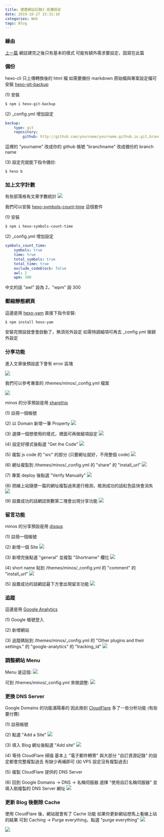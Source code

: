 ```yaml
---
title: 建置網站記錄2-各種設定
date: 2019-10-27 15:31:10
categories: Web
tags: Blog
---
```


### 緣由

[上一篇](/2019/10/建置網站紀錄) 網誌建完之後只有基本的樣式
可能有額外需求要設定，固寫在此篇

### 備份

hexo-cli 只上傳轉換後的 html 檔
如需要備份 markdown 原始檔與專案設定檔可安裝 [hexo-git-backup](https://github.com/coneycode/hexo-git-backup)

(1) 安裝

```bash
$ npm i hexo-git-backup
```

(2) _config.yml 增加設定

```yml
backup:
    type: git
    repository:
        github: http://github.com/yourname/yourname.github.io.git,branchname
```

這裡的 "yourname" 改成你的 github 帳號
"branchname" 改成備份的 branch name

(3) 設定完就能下指令備份:

```bash
$ hexo b
```

### 加上文字計數

有些部落格有文章字數統計
![](./建置網站記錄2-各種設定/word_count.png)

我們可以安裝 [hexo-symbols-count-time](https://github.com/theme-next/hexo-symbols-count-time) 這個套件

(1) 安裝

```bash
$ npm i hexo-symbols-count-time
```

(2) _config.yml 增加設定

```yml
symbols_count_time:
    symbols: true
    time: true
    total_symbols: true
    total_time: true
    exclude_codeblock: false
    awl: 2
    wpm: 300
```

中文的話 "awl" 設為 2，"wpm" 設 300

### 壓縮靜態網頁

這邊是用 [hexo-yam](https://github.com/curbengh/hexo-yam)
直接下指令安裝:

```bash
$ npm install hexo-yam
```

安裝完預設就會會啟動了，無須另外設定
如需特調細項可再去 _config.yml 做額外設定

### 分享功能

進入文章後預設底下會有 error 區塊

![](./建置網站記錄2-各種設定/default_config_error.png)

我們可以參考專案的 /themes/minos/_config.yml 檔案

![](./建置網站記錄2-各種設定/minos_config.png)

minos 的分享預設是用 [sharethis](https://sharethis.com/)

(1) 註冊一個帳號

(2) 以 Domain 新增一筆 Property
![](./建置網站記錄2-各種設定/sharethis1.png)

(3) 選擇一個想使用的樣式，裡面可再做細項設定
![](./建置網站記錄2-各種設定/sharethis2.png)

(4) 設定好樣式後點選 "Get the Code"
![](./建置網站記錄2-各種設定/sharethis3.png)

(5) 複製 js code 的 "src" 的部分 (只要網址就好，不用整個 code)
![](./建置網站記錄2-各種設定/sharethis4.png)

(6) 網址複製到 /themes/minos/_config.yml 的 "share" 的 "install_url"
![](./建置網站記錄2-各種設定/sharethis5.png)

(7) 專案 deploy 後點選 "Verify Manually"
![](./建置網站記錄2-各種設定/sharethis6.png)

(8) 把線上站隨便一篇的網址複製過來進行檢測，檢測成功的話紅色區快會消失
![](./建置網站記錄2-各種設定/sharethis7.png)

(9) 設置成功的話網誌倒數第二塊會出現分享功能
![](./建置網站記錄2-各種設定/sharethis8.png)

### 留言功能

minos 的分享預設是用 [disqus](https://disqus.com/)

(1) 註冊一個帳號

(2) 新增一個 Site
![](./建置網站記錄2-各種設定/disqus1.png)

(3) 新增完後點選 "general" 並複製 "Shortname" 欄位
![](./建置網站記錄2-各種設定/disqus2.png)

(4) short name 貼到 /themes/minos/_config.yml 的 "comment" 的 "install_url"
![](./建置網站記錄2-各種設定/disqus3.png)

(5) 設置成功的話網誌最下方會出現留言功能
![](./建置網站記錄2-各種設定/disqus4.png)

### 追蹤

這邊是用 [Google Analytics](https://analytics.google.com/analytics/web/)

(1) Google 帳號登入

(2) 新增網站

(3) 追蹤碼貼到 /themes/minos/_config.yml 的 "Other plugins and their settings." 的 "google-analytics" 的  "tracking_id"
![](./建置網站記錄2-各種設定/google_analytics.png)

### 調整網站 Menu

Menu 是這個:
![](./建置網站記錄2-各種設定/menu1.png)

可到 /themes/minos/_config.yml 來做調整:
![](./建置網站記錄2-各種設定/menu2.png)

### 更換 DNS Server

Google Domains 的功能滿陽春的
因此換到 [CloudFlare](https://www.cloudflare.com/) 多了一些分析功能 (有些要付費)

(1) 註冊帳號

(2) 點選 "Add a Site"
![](./建置網站記錄2-各種設定/dns1.png)

(3) 填入 Blog 網址後點選 "Add site"
![](./建置網站記錄2-各種設定/dns2.png)

(4) 等待 CloudFlare 掃描
基本上 "電子郵件轉寄" 與大部分 "自訂資源記錄" 的設定都會完整複製過去
有缺少再補即可 (如 VPS 設定沒有複製過去)

(5) 複製 CloudFlare 提供的 DNS Server

(6) 回到 Google Domains -> DNS -> 名稱伺服器
選擇 "使用自訂名稱伺服器" 並填入剛複製的 DNS Server 網址
![](./建置網站記錄2-各種設定/dns3.png)

### 更新 Blog 後刪除 Cache

使用 CloudFlare 後，網站就會有了 Cache 功能
如果你更新網站想馬上看線上站的結果
可到 Caching -> Purge everything，點選 "purge everything"
![](./建置網站記錄2-各種設定/cloudflare_caching1.png)

![](./建置網站記錄2-各種設定/cloudflare_caching2.png)
